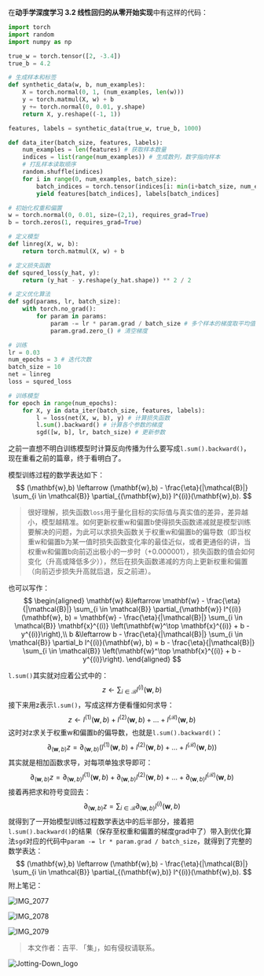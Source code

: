 在**动手学深度学习 3.2 线性回归的从零开始实现**中有这样的代码：

```python
import torch
import random
import numpy as np

true_w = torch.tensor([2, -3.4])
true_b = 4.2

# 生成样本和标签
def synthetic_data(w, b, num_examples):
	X = torch.normal(0, 1, (num_examples, len(w)))
	y = torch.matmul(X, w) + b
	y += torch.normal(0, 0.01, y.shape)
	return X, y.reshape((-1, 1))

features, labels = synthetic_data(true_w, true_b, 1000)

def data_iter(batch_size, features, labels):
	num_examples = len(features) # 获取样本数量
	indices = list(range(num_examples)) # 生成数列，数字指向样本
	# 打乱样本读取顺序
	random.shuffle(indices)
	for i in range(0, num_examples, batch_size):
		batch_indices = torch.tensor(indices[i: min(i+batch_size, num_examples)])
		yield features[batch_indices], labels[batch_indices]

# 初始化权重和偏置
w = torch.normal(0, 0.01, size=(2,1), requires_grad=True)
b = torch.zeros(1, requires_grad=True)

# 定义模型
def linreg(X, w, b):
	return torch.matmul(X, w) + b

# 定义损失函数
def squred_loss(y_hat, y):
	return (y_hat - y.reshape(y_hat.shape)) ** 2 / 2

# 定义优化算法
def sgd(params, lr, batch_size):
	with torch.no_grad():
		for param in params:
			param -= lr * param.grad / batch_size # 多个样本的梯度取平均值，不至于一次迈出多个梯度
			param.grad.zero_() # 清空梯度

# 训练
lr = 0.03
num_epochs = 3 # 迭代次数
batch_size = 10
net = linreg
loss = squred_loss

# 训练模型
for epoch in range(num_epochs):
	for X, y in data_iter(batch_size, features, labels):
		l = loss(net(X, w, b), y) # 计算损失函数
		l.sum().backward() # 计算各个参数的梯度
		sgd([w, b], lr, batch_size) # 更新参数
```

之前一直想不明白训练模型时计算反向传播为什么要写成`l.sum().backward()`，现在重看之前的篇章，终于看明白了。

模型训练过程的数学表达如下：
$$
(\mathbf{w},b) \leftarrow (\mathbf{w},b) - \frac{\eta}{|\mathcal{B}|} \sum_{i \in \mathcal{B}} \partial_{(\mathbf{w},b)} l^{(i)}(\mathbf{w},b).
$$

>  很好理解，损失函数`loss`用于量化目标的实际值与真实值的差异，差异越小，模型越精准。如何更新权重w和偏置b使得损失函数递减就是模型训练要解决的问题，为此可以求损失函数关于权重w和偏置b的偏导数（即当权重w和偏置b为某一值时损失函数变化率的最佳近似，或者更通俗的讲，当权重w和偏置b向前迈出极小的一步时（+0.000001），损失函数的值会如何变化（升高或降低多少）），然后在损失函数递减的方向上更新权重和偏置（向前迈步损失升高就后退，反之前进）。

也可以写作：
$$
\begin{aligned} \mathbf{w} &\leftarrow \mathbf{w} -   \frac{\eta}{|\mathcal{B}|} \sum_{i \in \mathcal{B}} \partial_{\mathbf{w}} l^{(i)}(\mathbf{w}, b) = \mathbf{w} - \frac{\eta}{|\mathcal{B}|} \sum_{i \in \mathcal{B}} \mathbf{x}^{(i)} \left(\mathbf{w}^\top \mathbf{x}^{(i)} + b - y^{(i)}\right),\\ b &\leftarrow b -  \frac{\eta}{|\mathcal{B}|} \sum_{i \in \mathcal{B}} \partial_b l^{(i)}(\mathbf{w}, b)  = b - \frac{\eta}{|\mathcal{B}|} \sum_{i \in \mathcal{B}} \left(\mathbf{w}^\top \mathbf{x}^{(i)} + b - y^{(i)}\right). \end{aligned}
$$

`l.sum()`其实就对应着公式中的：
$$
z \leftarrow \sum_{i \in \mathcal{B}} l^{(i)}(\mathbf{w},b)
$$
接下来用z表示`l.sum()`，写成这样方便看懂如何求导：
$$
z \leftarrow l^{(1)}(\mathbf{w},b) +l^{(2)}(\mathbf{w},b) + \dots + l^{(\mathcal{B})}(\mathbf{w},b)
$$
这时对z求关于权重w和偏置b的偏导数，也就是`l.sum().backward()`：
$$
\partial_{(\mathbf{w},b)}z = \partial_{(\mathbf{w},b)}(l^{(1)}(\mathbf{w},b) +l^{(2)}(\mathbf{w},b) + \dots + l^{(\mathcal{B})}(\mathbf{w},b))
$$
其实就是相加函数求导，对每项单独求导即可：
$$
\partial_{(\mathbf{w},b)}z = \partial_{(\mathbf{w},b)}l^{(1)}(\mathbf{w},b) + \partial_{(\mathbf{w},b)}l^{(2)}(\mathbf{w},b) + \dots + \partial_{(\mathbf{w},b)} l^{(\mathcal{B})}(\mathbf{w},b)
$$
接着再把求和符号变回去：
$$
\partial_{(\mathbf{w},b)}z = \sum_{i \in \mathcal{B}} \partial_{(\mathbf{w},b)} l^{(i)}(\mathbf{w},b)
$$
就得到了一开始模型训练过程数学表达中的后半部分，接着把`l.sum().backward()`的结果（保存至权重和偏置的梯度grad中了）带入到优化算法`sgd`对应的代码中`param -= lr * param.grad / batch_size`，就得到了完整的数学表达：
$$
(\mathbf{w},b) \leftarrow (\mathbf{w},b) - \frac{\eta}{|\mathcal{B}|} \sum_{i \in \mathcal{B}} \partial_{(\mathbf{w},b)} l^{(i)}(\mathbf{w},b).
$$
附上笔记：

![IMG_2077](https://ferost-myphotos.oss-cn-shenzhen.aliyuncs.com/IMG_2077.jpg)

![IMG_2078](https://ferost-myphotos.oss-cn-shenzhen.aliyuncs.com/IMG_2078.jpg)

![IMG_2079](https://ferost-myphotos.oss-cn-shenzhen.aliyuncs.com/IMG_2079.jpg)

> 本文作者：吉平. 「集」，如有侵权请联系。

![Jotting-Down_logo](https://ferost-myphotos.oss-cn-shenzhen.aliyuncs.com/Jotting-Down_logo.png)
